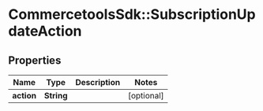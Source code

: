 # CommercetoolsSdk::SubscriptionUpdateAction

## Properties
Name | Type | Description | Notes
------------ | ------------- | ------------- | -------------
**action** | **String** |  | [optional] 

